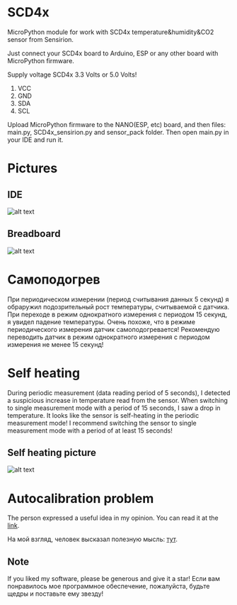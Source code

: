 # SCD4x
MicroPython module for work with SCD4x temperature&humidity&CO2 sensor from Sensirion.

Just connect your SCD4x board to Arduino, ESP or any other board with MicroPython firmware.

Supply voltage SCD4x 3.3 Volts or 5.0 Volts!
1. VCC
2. GND
3. SDA
4. SCL

Upload MicroPython firmware to the NANO(ESP, etc) board, and then files: main.py, SCD4x_sensirion.py 
and sensor_pack folder. Then open main.py in your IDE and run it.

# Pictures

## IDE
![alt text](https://github.com/octaprog7/SCD4x/blob/master/scd4x_ide.png)
## Breadboard
![alt text](https://github.com/octaprog7/SCD4x/blob/master/scd4x_board.jpg)

# Самоподогрев
При периодическом измерении (период считывания данных 5 секунд) я обраружил подозрительный рост температуры, 
считываемой с датчика. При переходе в режим однократного измерения с периодом 15 секунд, я увидел падение температуры. 
Очень похоже, что в режиме периодического измерения датчик самоподогревается!
Рекомендую переводить датчик в режим однократного измерения с периодом измерения не менее 15 секунд!

# Self heating
During periodic measurement (data reading period of 5 seconds), I detected a suspicious 
increase in temperature read from the sensor.
When switching to single measurement mode with a period of 15 seconds, I saw a drop in temperature.
It looks like the sensor is self-heating in the periodic measurement mode!
I recommend switching the sensor to single measurement mode with a period of at least 15 seconds!

## Self heating picture
![alt text](https://github.com/octaprog7/SCD4x/blob/master/self_heat.png)

# Autocalibration problem

The person expressed a useful idea in my opinion. You can read it at the [link](https://www.reddit.com/r/esp32/comments/12y0x5k/warning_about_the_sensirion_scd4041_co2_sensors/).

На мой взгляд, человек высказал полезную мысль: [тут](https://www.reddit.com/r/esp32/comments/12y0x5k/warning_about_the_sensirion_scd4041_co2_sensors/).

## Note
If you liked my software, please be generous and give it a star!
Если вам понравилось мое программное обеспечение, пожалуйста, будьте щедры и поставьте ему звезду!